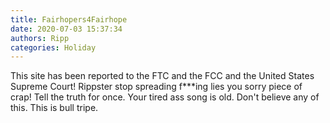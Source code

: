 ```yaml
---
title: Fairhopers4Fairhope
date: 2020-07-03 15:37:34
authors: Ripp
categories: Holiday
---
```


 This site has been reported to the FTC and the FCC and the United States Supreme Court! Rippster stop spreading f***ing lies you sorry piece of crap! Tell the truth for once.
Your tired ass song is old.
Don't believe any of this.
This is bull tripe.